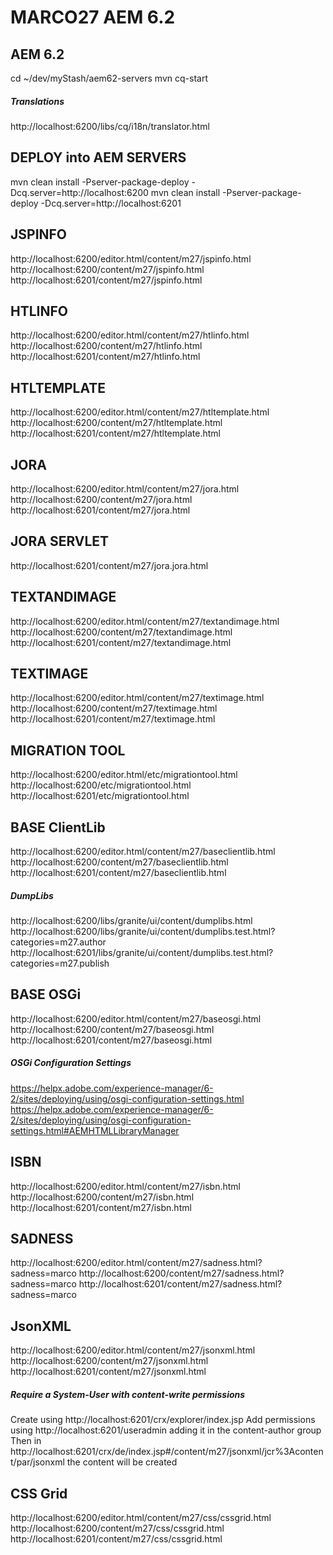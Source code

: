 # MARCO27 AEM 6.2

## AEM 6.2
cd ~/dev/myStash/aem62-servers
mvn cq-start

##### Translations
http://localhost:6200/libs/cq/i18n/translator.html

## DEPLOY into AEM SERVERS
mvn clean install -Pserver-package-deploy -Dcq.server=http://localhost:6200
mvn clean install -Pserver-package-deploy -Dcq.server=http://localhost:6201

## JSPINFO
http://localhost:6200/editor.html/content/m27/jspinfo.html
http://localhost:6200/content/m27/jspinfo.html
http://localhost:6201/content/m27/jspinfo.html

## HTLINFO
http://localhost:6200/editor.html/content/m27/htlinfo.html
http://localhost:6200/content/m27/htlinfo.html
http://localhost:6201/content/m27/htlinfo.html

## HTLTEMPLATE
http://localhost:6200/editor.html/content/m27/htltemplate.html
http://localhost:6200/content/m27/htltemplate.html
http://localhost:6201/content/m27/htltemplate.html

## JORA
http://localhost:6200/editor.html/content/m27/jora.html
http://localhost:6200/content/m27/jora.html
http://localhost:6201/content/m27/jora.html
## JORA SERVLET
http://localhost:6201/content/m27/jora.jora.html

## TEXTANDIMAGE
http://localhost:6200/editor.html/content/m27/textandimage.html
http://localhost:6200/content/m27/textandimage.html
http://localhost:6201/content/m27/textandimage.html

## TEXTIMAGE
http://localhost:6200/editor.html/content/m27/textimage.html
http://localhost:6200/content/m27/textimage.html
http://localhost:6201/content/m27/textimage.html

## MIGRATION TOOL
http://localhost:6200/editor.html/etc/migrationtool.html
http://localhost:6200/etc/migrationtool.html
http://localhost:6201/etc/migrationtool.html

## BASE ClientLib
http://localhost:6200/editor.html/content/m27/baseclientlib.html
http://localhost:6200/content/m27/baseclientlib.html
http://localhost:6201/content/m27/baseclientlib.html
##### DumpLibs
http://localhost:6200/libs/granite/ui/content/dumplibs.html
http://localhost:6200/libs/granite/ui/content/dumplibs.test.html?categories=m27.author
http://localhost:6201/libs/granite/ui/content/dumplibs.test.html?categories=m27.publish

## BASE OSGi
http://localhost:6200/editor.html/content/m27/baseosgi.html
http://localhost:6200/content/m27/baseosgi.html
http://localhost:6201/content/m27/baseosgi.html
##### OSGi Configuration Settings
https://helpx.adobe.com/experience-manager/6-2/sites/deploying/using/osgi-configuration-settings.html
https://helpx.adobe.com/experience-manager/6-2/sites/deploying/using/osgi-configuration-settings.html#AEMHTMLLibraryManager

## ISBN
http://localhost:6200/editor.html/content/m27/isbn.html
http://localhost:6200/content/m27/isbn.html
http://localhost:6201/content/m27/isbn.html

## SADNESS
http://localhost:6200/editor.html/content/m27/sadness.html?sadness=marco
http://localhost:6200/content/m27/sadness.html?sadness=marco
http://localhost:6201/content/m27/sadness.html?sadness=marco

## JsonXML
http://localhost:6200/editor.html/content/m27/jsonxml.html
http://localhost:6200/content/m27/jsonxml.html
http://localhost:6201/content/m27/jsonxml.html
##### Require a System-User with content-write permissions
Create using http://localhost:6201/crx/explorer/index.jsp
Add permissions using http://localhost:6201/useradmin adding it in the content-author group
Then in http://localhost:6201/crx/de/index.jsp#/content/m27/jsonxml/jcr%3Acontent/par/jsonxml the content will be created

## CSS Grid
http://localhost:6200/editor.html/content/m27/css/cssgrid.html
http://localhost:6200/content/m27/css/cssgrid.html
http://localhost:6201/content/m27/css/cssgrid.html